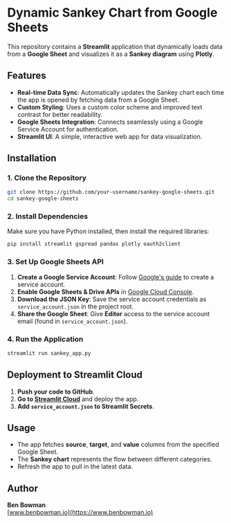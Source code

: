 # Dynamic Sankey Chart from Google Sheets

This repository contains a **Streamlit** application that dynamically loads data from a **Google Sheet** and visualizes it as a **Sankey diagram** using **Plotly**.

## Features
- **Real-time Data Sync**: Automatically updates the Sankey chart each time the app is opened by fetching data from a Google Sheet.
- **Custom Styling**: Uses a custom color scheme and improved text contrast for better readability.
- **Google Sheets Integration**: Connects seamlessly using a Google Service Account for authentication.
- **Streamlit UI**: A simple, interactive web app for data visualization.

## Installation
### 1. Clone the Repository
```bash
git clone https://github.com/your-username/sankey-google-sheets.git
cd sankey-google-sheets
```

### 2. Install Dependencies
Make sure you have Python installed, then install the required libraries:
```bash
pip install streamlit gspread pandas plotly oauth2client
```

### 3. Set Up Google Sheets API
1. **Create a Google Service Account**: Follow [Google's guide](https://cloud.google.com/iam/docs/creating-managing-service-accounts) to create a service account.
2. **Enable Google Sheets & Drive APIs** in [Google Cloud Console](https://console.cloud.google.com/).
3. **Download the JSON Key**: Save the service account credentials as `service_account.json` in the project root.
4. **Share the Google Sheet**: Give **Editor** access to the service account email (found in `service_account.json`).

### 4. Run the Application
```bash
streamlit run sankey_app.py
```

## Deployment to Streamlit Cloud
1. **Push your code to GitHub**.
2. **Go to [Streamlit Cloud](https://share.streamlit.io/)** and deploy the app.
3. **Add `service_account.json` to Streamlit Secrets**.

## Usage
- The app fetches **source**, **target**, and **value** columns from the specified Google Sheet.
- The **Sankey chart** represents the flow between different categories.
- Refresh the app to pull in the latest data.

## Author
**Ben Bowman**  
[www.benbowman.io](https://www.benbowman.io)

